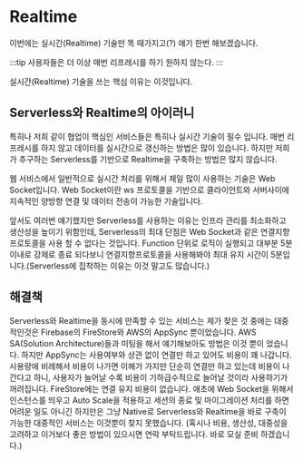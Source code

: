 # Realtime

이번에는 실시간(Realtime) 기술만 똑 때가지고(?) 얘기 한번 해보겠습니다.

:::tip
사용자들은 더 이상 매번 리프레시를 하기 원하지 않는다.
:::

실시간(Realtime) 기술을 쓰는 핵심 이유는 이것입니다.

## Serverless와 Realtime의 아이러니

특히나 저희 같이 협업이 핵심인 서비스들은 특히나 실시간 기술이 필수 입니다. 매번 리프레시를 하지 않고 데이터를 실시간으로 갱신하는 방법은 많이 있습니다. 하지만 저희가 추구하는 Serverless를 기반으로 Realtime을 구축하는 방법은 많지 않습니다.

웹 서비스에서 일반적으로 실시간 처리를 위해서 제일 많이 사용하는 기술은 Web Socket입니다. Web Socket이란 ws 프로토콜을 기반으로 클라이언트와 서버사이에 지속적인 양방향 연결 및 데이터 전송이 가능한 기술입니다.

앞서도 여러번 얘기했지만 Serverless를 사용하는 이유는 인프라 관리를 최소화하고 생산성을 높이기 위함인데, Serverless의 최대 단점은 Web Socket과 같은 연결지향 프로토콜을 사용 할 수 없다는 것입니다. Function 단위로 로직이 실행되고 대부분 5분이내로 강제로 종료 되다보니 연결지향프로토콜을 사용해봐야 최대 유지 시간이 5분입니다.(Serverless에 집착하는 이유는 이것 말고도 많습니다.)


## 해결책

Serverless와 Realtime을 동시에 만족할 수 있는 서비스는 제가 찾은 것 중에는 대중적인것은 Firebase의 FireStore와 AWS의 AppSync 뿐이었습니다. AWS SA(Solution Architecture)들과 미팅을 해서 얘기해보아도 방법은 이것 뿐이 었습니다. 하지만 AppSync는 사용여부와 상관 없이 연결만 하고 있어도 비용이 꽤 나갑니다. 사용량에 비례해서 비용이 나가면 이해가 가지만 단순히 연결만 하고 있는데 비용이 나간다고 하니, 사용자가 늘어날 수록 비용이 기하급수적으로 늘어날 것이라 사용하기가 꺼려집니다. FireStore에는 연결 유지 비용이 없습니다. 애초에 Web Socket을 위해서 인스턴스를 띄우고 Auto Scale을 적용하고 세션의 종료 및 마이그레이션 처리를 하면 어려운 일도 아니긴 하지만은 그냥 Native로 Serverless와 Realtime을 바로 구축이 가능한 대중적인 서비스는 이것뿐이 찾지 못했습니다. (혹시나 비용, 생산성, 대중성을 고려하고 이거보다 좋은 방법이 있으시면 연락 부탁드립니다. 바로 모실 준비 하겠습니다.)

